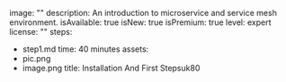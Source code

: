 image: ""
description: An introduction to microservice and service mesh environment.
isAvailable: true
isNew: true
isPremium: true
level: expert
license: ""
steps:
  - step1.md
time: 40 minutes
assets: 
  - pic.png
  - image.png
title: Installation And First Stepsuk80
